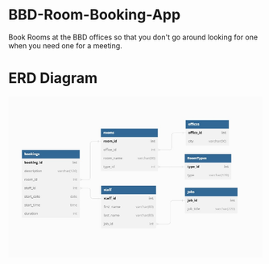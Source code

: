 # BBD-Room-Booking-App
Book Rooms at the BBD offices so that you don't go around looking for one when you need one for a meeting.
 # ERD Diagram
 ![ERD](FinalERD.jpg)
